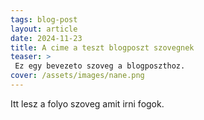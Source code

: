```yaml
---
tags: blog-post
layout: article
date: 2024-11-23
title: A cime a teszt blogposzt szovegnek
teaser: >
 Ez egy bevezeto szoveg a blogposzthoz.
cover: /assets/images/nane.png
---
```


Itt lesz a folyo szoveg amit irni fogok.